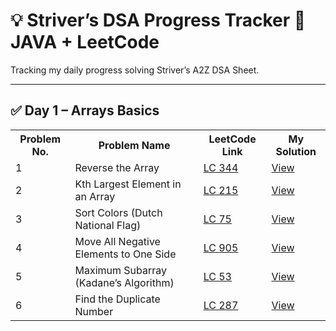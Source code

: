 # 💡 Striver’s DSA Progress Tracker 🚀JAVA + LeetCode
Tracking my daily progress solving Striver’s A2Z DSA Sheet.

---
<h2>✅ Day 1 – Arrays Basics</h2>

<table>
  <tr>
    <th>Problem No.</th>
    <th>Problem Name</th>
    <th>LeetCode Link</th>
    <th>My Solution</th>
  </tr>
  <tr>
    <td>1</td>
    <td>Reverse the Array</td>
    <td><a href="https://leetcode.com/problems/reverse-string/">LC 344</a></td>
    <td><a href="https://github.com/pudianushka/-Striver-s-DSA-Progress-Tracker-/blob/main/Day01/reverse-string.java">View</a></td>
  </tr>
  <tr>
    <td>2</td>
    <td>Kth Largest Element in an Array</td>
    <td><a href="https://leetcode.com/problems/kth-largest-element-in-an-array/">LC 215</a></td>
    <td><a href="https://github.com/pudianushka/-Striver-s-DSA-Progress-Tracker-/blob/main/Day01/kth%20largest.java">View</a></td>
  </tr>
  <tr>
    <td>3</td>
    <td>Sort Colors (Dutch National Flag)</td>
    <td><a href="https://leetcode.com/problems/sort-colors/">LC 75</a></td>
    <td><a href="https://github.com/pudianushka/-Striver-s-DSA-Progress-Tracker-/blob/main/Day01/sort%20colours.java">View</a></td>
  </tr>
  <tr>
    <td>4</td>
    <td>Move All Negative Elements to One Side</td>
    <td><a href="https://leetcode.com/problems/sort-array-by-parity/">LC 905</a></td>
    <td><a href="https://github.com/pudianushka/-Striver-s-DSA-Progress-Tracker-/blob/main/Day01/sort%20parity.java">View</a></td>
  </tr>
  <tr>
    <td>5</td>
    <td>Maximum Subarray (Kadane’s Algorithm)</td>
    <td><a href="https://leetcode.com/problems/maximum-subarray/">LC 53</a></td>
    <td><a href="https://github.com/pudianushka/-Striver-s-DSA-Progress-Tracker-/blob/main/Day01/max%20subarray.java">View</a></td>
  </tr>
  <tr>
    <td>6</td>
    <td>Find the Duplicate Number</td>
    <td><a href="https://leetcode.com/problems/find-the-duplicate-number/">LC 287</a></td>
    <td><a href="https://github.com/pudianushka/-Striver-s-DSA-Progress-Tracker-/blob/main/Day01/duplicate%20num.java">View</a></td>
  </tr>
</table>
